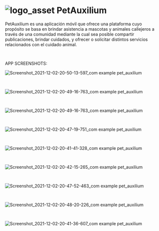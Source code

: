  # ![logo_asset](https://user-images.githubusercontent.com/45349730/148882754-ccc6813a-443e-4beb-a1cf-174039d98ce8.png)  PetAuxilium


PetAuxilium es una aplicación móvil que ofrece una plataforma cuyo propósito se basa en brindar asistencia a mascotas y animales callejeros a través de una comunidad mediante la cual sea posible compartir publicaciones, brindar cuidados, y ofrecer o solicitar distintos servicios relacionados con el cuidado animal. 

<br>

APP SCREENSHOTS:

![Screenshot_2021-12-02-20-50-13-597_com example pet_auxilium](https://user-images.githubusercontent.com/45349730/148883023-0c493860-25ec-4052-8b94-817801dcf77c.jpg)

<br>

![Screenshot_2021-12-02-20-49-16-763_com example pet_auxilium](https://user-images.githubusercontent.com/45349730/148883037-45c141c5-1bb8-450e-9486-4571a700da90.jpg)

<br>

![Screenshot_2021-12-02-20-49-16-763_com example pet_auxilium](https://user-images.githubusercontent.com/45349730/148883561-c55afe93-0d5e-4cbc-8f2a-65ca4e161e0f.jpg)

<br>

![Screenshot_2021-12-02-20-47-19-751_com example pet_auxilium](https://user-images.githubusercontent.com/45349730/148883143-a4a4ec84-9e1e-451d-87ee-a2385852d33c.jpg)

<br>

![Screenshot_2021-12-02-20-41-41-328_com example pet_auxilium](https://user-images.githubusercontent.com/45349730/148883183-25ff7bc9-dd07-41ce-bb41-39a48f0c97db.jpg)

<br>

![Screenshot_2021-12-02-20-42-15-265_com example pet_auxilium](https://user-images.githubusercontent.com/45349730/148883197-fb27b155-2cd4-42c0-a8f0-d762b59c23b8.jpg)

<br>

![Screenshot_2021-12-02-20-47-52-463_com example pet_auxilium](https://user-images.githubusercontent.com/45349730/148883218-6a957ae4-6ebb-4f52-aba1-c0f770a9d0a6.jpg)

<br>

![Screenshot_2021-12-02-20-48-20-226_com example pet_auxilium](https://user-images.githubusercontent.com/45349730/148883228-cb46dad9-5c78-4943-b52d-108cfac4b8b1.jpg)

<br>

![Screenshot_2021-12-02-20-41-36-607_com example pet_auxilium](https://user-images.githubusercontent.com/45349730/148883254-f3f9b929-d30e-4dc0-a128-6593d5cdc210.jpg)

<br>




